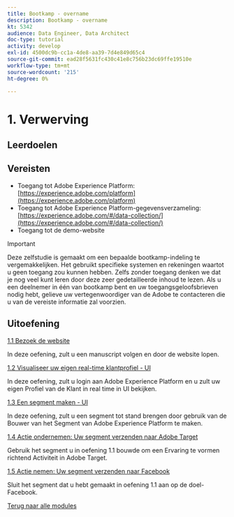 ```yaml
---
title: Bootkamp - overname
description: Bootkamp - overname
kt: 5342
audience: Data Engineer, Data Architect
doc-type: tutorial
activity: develop
exl-id: 4500dc9b-cc1a-4de8-aa39-7d4e849d65c4
source-git-commit: ead28f5631fc430c41e8c756b23dc69ffe19510e
workflow-type: tm+mt
source-wordcount: '215'
ht-degree: 0%

---
```


# 1. Verwerving

## Leerdoelen

## Vereisten

- Toegang tot Adobe Experience Platform: [https://experience.adobe.com/platform](https://experience.adobe.com/platform)
- Toegang tot Adobe Experience Platform-gegevensverzameling: [https://experience.adobe.com/#/data-collection/](https://experience.adobe.com/#/data-collection/)
- Toegang tot de demo-website

>[!IMPORTANT]
>
>Deze zelfstudie is gemaakt om een bepaalde bootkamp-indeling te vergemakkelijken. Het gebruikt specifieke systemen en rekeningen waartot u geen toegang zou kunnen hebben. Zelfs zonder toegang denken we dat je nog veel kunt leren door deze zeer gedetailleerde inhoud te lezen. Als u een deelnemer in één van bootkamp bent en uw toegangsgeloofsbrieven nodig hebt, gelieve uw vertegenwoordiger van de Adobe te contacteren die u van de vereiste informatie zal voorzien.

## Uitoefening

[1.1 Bezoek de website](./ex1.md)

In deze oefening, zult u een manuscript volgen en door de website lopen.

[1.2 Visualiseer uw eigen real-time klantprofiel - UI](./ex2.md)

In deze oefening, zult u login aan Adobe Experience Platform en u zult uw eigen Profiel van de Klant in real time in UI bekijken.

[1.3 Een segment maken - UI](./ex3.md)

In deze oefening, zult u een segment tot stand brengen door gebruik van de Bouwer van het Segment van Adobe Experience Platform te maken.

[1.4 Actie ondernemen: Uw segment verzenden naar Adobe Target](./ex4.md)

Gebruik het segment u in oefening 1.1 bouwde om een Ervaring te vormen richtend Activiteit in Adobe Target.

[1.5 Actie nemen: Uw segment verzenden naar Facebook](./ex5.md)

Sluit het segment dat u hebt gemaakt in oefening 1.1 aan op de doel-Facebook.

[Terug naar alle modules](../../overview.md)
